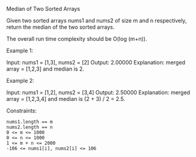 <!-- ┏━┓╻  ╻     ┏━┓┏┓ ┏━┓╻ ╻╺┳╸   ┏┳┓┏━╸╺┳┓╻┏━┓┏┓╻┏━┓┏━╸┏━┓┏━┓┏━┓┏━┓┏━┓╻ ╻
     ┣━┫┃  ┃     ┣━┫┣┻┓┃ ┃┃ ┃ ┃    ┃┃┃┣╸  ┃┃┃┣━┫┃┗┫┃ ┃┣╸ ┏━┛┣━┫┣┳┛┣┳┛┣━┫┗┳┛
     ╹ ╹┗━╸┗━╸   ╹ ╹┗━┛┗━┛┗━┛ ╹    ╹ ╹┗━╸╺┻┛╹╹ ╹╹ ╹┗━┛╹  ┗━╸╹ ╹╹┗╸╹┗╸╹ ╹ ╹  -->

Median of Two Sorted Arrays

<!-- ===================================================================== -->

Given two sorted arrays nums1 and nums2 of size m and n respectively, return the median of the two sorted arrays.

The overall run time complexity should be O(log (m+n)).

Example 1:

Input: nums1 = [1,3], nums2 = [2]
Output: 2.00000
Explanation: merged array = [1,2,3] and median is 2.

Example 2:

Input: nums1 = [1,2], nums2 = [3,4]
Output: 2.50000
Explanation: merged array = [1,2,3,4] and median is (2 + 3) / 2 = 2.5.

Constraints:

    nums1.length == m
    nums2.length == n
    0 <= m <= 1000
    0 <= n <= 1000
    1 <= m + n <= 2000
    -106 <= nums1[i], nums2[i] <= 106

<!-- ===================================================================== -->

